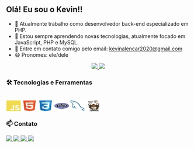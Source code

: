 ## Olá! Eu sou o Kevin!!

- 🔭 Atualmente trabalho como desenvolvedor back-end especializado em PHP.
- 🌱 Estou sempre aprendendo novas tecnologias, atualmente focado em JavaScript, PHP e MySQL.
- 💬 Entre em contato comigo pelo email: kevinalencar2020@gmail.com
- 😄 Pronomes: ele/dele

<div align="center">
  <a href="https://github.com/alencarrkevin">
  <img height="180em" src="https://github-readme-stats.vercel.app/api?username=alencarrkevin&show_icons=true&theme=dark&include_all_commits=true&count_private=true&cache_seconds=3600"/>
    <img height="180em" src="https://github-readme-stats.vercel.app/api/top-langs/?username=alencarrkevin&layout=compact&langs_count=16&theme=dark"/>
  </a>
</div>

### 🛠 Tecnologias e Ferramentas
<div style="display: block"><br>
  <img align="center" alt="Kevin-Js" height="30" width="40" src="https://raw.githubusercontent.com/devicons/devicon/master/icons/javascript/javascript-plain.svg">
  <img align="center" alt="Kevin-HTML" height="30" width="40" src="https://raw.githubusercontent.com/devicons/devicon/master/icons/html5/html5-original.svg">
  <img align="center" alt="Kevin-CSS" height="30" width="40" src="https://raw.githubusercontent.com/devicons/devicon/master/icons/css3/css3-original.svg">
  <img align="center" alt="Kevin-PHP" height="30" width="40" src="https://raw.githubusercontent.com/devicons/devicon/master/icons/php/php-original.svg">
  <img align="center" alt="Kevin-MySQL" height="30" width="40" src="https://raw.githubusercontent.com/devicons/devicon/master/icons/mysql/mysql-original.svg">
  <img align="center" alt="Kevin-composer" height="30" width="40" src="https://raw.githubusercontent.com/devicons/devicon/master/icons/composer/composer-original.svg">
</div>

### 📫 Contato
<div>
  <a href="https://instagram.com/alencarr_kevin" target="_blank">
    <img src="https://img.shields.io/badge/-Instagram-%23E4405F?style=for-the-badge&logo=instagram&logoColor=white" target="_blank">
  </a>
  <a href="https://discord.gg/kevinzin#9420" target="_blank">
    <img src="https://img.shields.io/badge/Discord-7289DA?style=for-the-badge&logo=discord&logoColor=white" target="_blank">
  </a> 
  <a href="mailto:kevinalencar2019@gmail.com">
    <img src="https://img.shields.io/badge/-Gmail-%23333?style=for-the-badge&logo=gmail&logoColor=white" target="_blank">
  </a>
  <a href="https://www.linkedin.com/in/alencarr-kevin" target="_blank">
    <img src="https://img.shields.io/badge/-LinkedIn-%230077B5?style=for-the-badge&logo=linkedin&logoColor=white" target="_blank">
  </a> 
</div>
